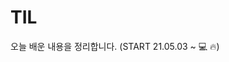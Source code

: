 [htmllink]: ./HTML&CSS/html.md

# TIL
오늘 배운 내용을 정리합니다. (START 21.05.03 ~ 💻 🔥)

<!-- ## [HTML][htmllink] -->